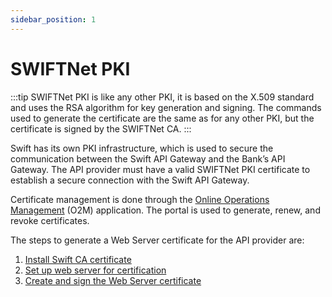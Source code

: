 ```yaml
---
sidebar_position: 1
---
```


# SWIFTNet PKI

:::tip
SWIFTNet PKI is like any other PKI, it is based on the X.509 standard and uses the RSA algorithm for key generation and signing.
The commands used to generate the certificate are the same as for any other PKI, but the certificate is signed by the SWIFTNet CA.
:::

Swift has its own PKI infrastructure, which is used to secure the communication between the Swift API Gateway and the Bank’s API Gateway.
The API provider must have a valid SWIFTNet PKI certificate to establish a secure connection with the Swift API Gateway.

Certificate management is done through the [Online Operations Management](https://www2.swift.com/go/book/book107594) (O2M) application. The portal is used to generate, renew, and revoke certificates.

The steps to generate a Web Server certificate for the API provider are:

1. [Install Swift CA certificate](./install-swiftca-certificate)
2. [Set up web server for certification](./setup-web-server-certification)
3. [Create and sign the Web Server certificate](./sign-web-server-certificate)

